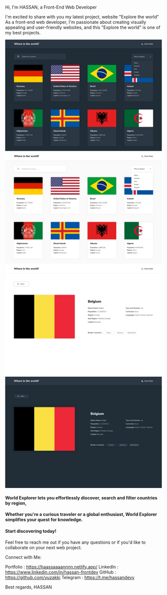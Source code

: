 <!-- ## World Explorer lets you discover, search and filter countries by region, -->

Hi, I'm HASSAN, a Front-End Web Developer

I'm excited to share with you my latest project, website "Explore the world" As a front-end web developer, I'm passionate
about creating visually appealing and user-friendly websites, and this "Explore the world" is one of my best projects.

![Screenshot](/public/design/desktop-dark.jpg)
![Screenshot](/public/design/desktop-light.jpg)
![Screenshot](/public/design/details-light.jpg)
![Screenshot](/public/design/details-dark.jpg)

#### World Explorer lets you effortlessly discover, search and filter countries by region,
#### Whether you're a curious traveler or a global enthusiast, World Explorer simplifies your quest for knowledge.
#### Start discovering today!

Feel free to reach me out if you have any questions or if you'd like to collaborate on your next web project. 

Connect with Me:

Portfolio : https://haassaaaannnn.netlify.app/
LinkedIn : https://www.linkedin.com/in/hassan-frontdev
GitHub : https://github.com/yuzakki
Telegram : https://t.me/hassandevv

Best regards,
HASSAN